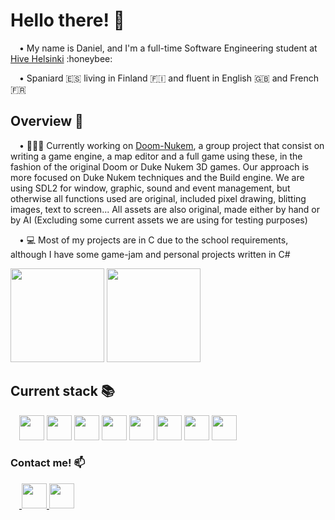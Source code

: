 <!--
Here are some ideas to get you started:

- 🔭 I’m currently working on ...
- 🌱 I’m currently learning ...
- 👯 I’m looking to collaborate on ...
- 🤔 I’m looking for help with ...
- 💬 Ask me about ...
- 📫 How to reach me: ...
- 😄 Pronouns: ...
- ⚡ Fun fact: ...
-->

<h1>Hello there! 👋</h1>
<p>&emsp;• My name is Daniel, and I'm a full-time Software Engineering student at <a href="https://www.hive.fi/">Hive Helsinki</a> :honeybee:</p>
<p>&emsp;• Spaniard 🇪🇸 living in Finland 🇫🇮 and fluent in English 🇬🇧 and French 🇫🇷 </p>

<h2>Overview 👀</h2>
<p>&emsp;• 👨🏻‍💻 Currently working on <a href="https://github.com/samuaaltonen/doom-nukem">Doom-Nukem</a>, a group project that consist on writing a game engine, a map editor and a full game using these, in the fashion of the original Doom or Duke Nukem 3D games. Our approach is more focused on Duke Nukem techniques and the Build engine. We are using SDL2 for window, graphic, sound and event management, but otherwise all functions used are original, included pixel drawing, blitting images, text to screen... All assets are also original, made either by hand or by AI (Excluding some current assets we are using for testing purposes)</p>
<p>&emsp;• 💻 Most of my projects are in C due to the school requirements, although I have some game-jam and personal projects written in C# </p>
<div>
  <img src="https://github-readme-stats.vercel.app/api?username=Danielmdc94&show_icons=true&theme=react" height="150px"/>
  <img src="https://github-readme-stats.vercel.app/api/top-langs/?username=Danielmdc94&show_icons=true&theme=react" height="150px"/>
</div>


<h2>Current stack 📚</h2>
<div>
  &emsp;<img src="https://cdn.jsdelivr.net/gh/devicons/devicon/icons/c/c-original.svg" height="40px" width="40px" />
  <img src="https://cdn.jsdelivr.net/gh/devicons/devicon/icons/csharp/csharp-original.svg" height="40px" width="40px" />
  <img src="https://cdn.jsdelivr.net/gh/devicons/devicon/icons/sdl/sdl-original.svg" height="40px" width="40px" />
  <img src="https://cdn.jsdelivr.net/gh/devicons/devicon/icons/vim/vim-original.svg" height="40px" width="40px" />
  <img src="https://cdn.jsdelivr.net/gh/devicons/devicon/icons/git/git-plain-wordmark.svg" height="40px" width="40px" />
  <img src="https://cdn.jsdelivr.net/gh/devicons/devicon/icons/linux/linux-original.svg" height="40px" width="40px" />
  <img src="https://cdn.jsdelivr.net/gh/devicons/devicon/icons/blender/blender-original.svg" height="40px" width="40px" />
  <img src="https://cdn.jsdelivr.net/gh/devicons/devicon/icons/unity/unity-original.svg" height="40px" width="40px" />
</div>


<h3>Contact me! 📫</h3>
<div>
  &emsp;<a href="mailto:danielmdc94@gmail.com">
    <img height="40px" width="40px" src="https://cdn-icons-png.flaticon.com/512/281/281769.png" />
  </a>   
  <a href="https://www.linkedin.com/in/daniel-palacio-gonz%C3%A1lez-25a918188/">
    <img src="https://cdn.jsdelivr.net/gh/devicons/devicon/icons/linkedin/linkedin-original.svg" height ="40px" width="40px"/>
  </a>
</div>
